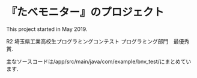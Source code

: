 # 『たべモニター』のプロジェクト
This project started in May 2019. 

R2 埼玉県工業高校生プログラミングコンテスト
プログラミング部門　最優秀賞.

主なソースコードは/app/src/main/java/com/example/bnv_test/にまとめています.
